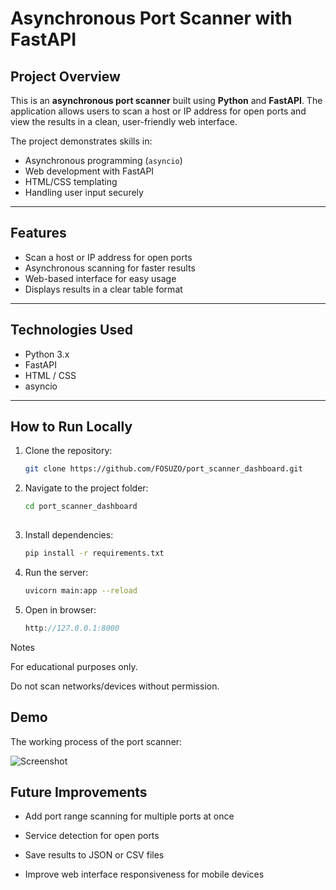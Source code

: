 # Asynchronous Port Scanner with FastAPI

## Project Overview
This is an **asynchronous port scanner** built using **Python** and **FastAPI**. The application allows users to scan a host or IP address for open ports and view the results in a clean, user-friendly web interface.

The project demonstrates skills in:
- Asynchronous programming (`asyncio`)
- Web development with FastAPI
- HTML/CSS templating
- Handling user input securely

---

## Features
- Scan a host or IP address for open ports
- Asynchronous scanning for faster results
- Web-based interface for easy usage
- Displays results in a clear table format

---

## Technologies Used
- Python 3.x
- FastAPI
- HTML / CSS
- asyncio

---

## How to Run Locally
1. Clone the repository:
   ```bash
   git clone https://github.com/FOSUZO/port_scanner_dashboard.git
2. Navigate to the project folder:
   ```bash
   cd port_scanner_dashboard
      
3. Install dependencies:
   ```bash
   pip install -r requirements.txt 

4. Run the server:
   ```bash
   uvicorn main:app --reload 

5. Open in browser:
   ```cpp
   http://127.0.0.1:8000

Notes

For educational purposes only.

Do not scan networks/devices without permission.

## Demo

The working process of the port scanner:

![Screenshot](assets/screenshot.png)

## Future Improvements
- Add port range scanning for multiple ports at once

- Service detection for open ports

- Save results to JSON or CSV files

- Improve web interface responsiveness for mobile devices









